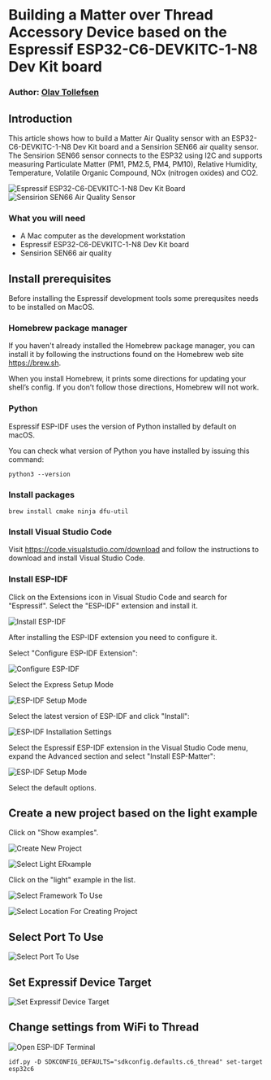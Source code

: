 # Building a Matter over Thread Accessory Device based on the Espressif ESP32-C6-DEVKITC-1-N8 Dev Kit board
### Author: [Olav Tollefsen](https://www.linkedin.com/in/olavtollefsen/)

## Introduction

This article shows how to build a Matter Air Quality sensor with an ESP32-C6-DEVKITC-1-N8 Dev Kit board and a Sensirion SEN66 air quality sensor. The Sensirion SEN66 sensor connects to the ESP32 using I2C and supports measuring Particulate Matter (PM1, PM2.5, PM4, PM10), Relative Humidity, Temperature, Volatile Organic Compound, NOx (nitrogen oxides) and CO2.

![Espressif ESP32-C6-DEVKITC-1-N8 Dev Kit Board](./images/esp32-c6-devkitc-1-isometric_v1.2.png)
![Sensirion SEN66 Air Quality Sensor](./images/sensirion-sen66.png)

### What you will need

- A Mac computer as the development workstation
- Espressif ESP32-C6-DEVKITC-1-N8 Dev Kit board
- Sensirion SEN66 air quality 

## Install prerequisites

Before installing the Espressif development tools some prerequsites needs to be installed on MacOS.

### Homebrew package manager

If you haven't already installed the Homebrew package manager, you can install it by following the instructions found on the Homebrew web site https://brew.sh.

When you install Homebrew, it prints some directions for updating your shell’s config. If you don’t follow those directions, Homebrew will not work.

### Python

Espressif ESP-IDF uses the version of Python installed by default on macOS.

You can check what version of Python you have installed by issuing this command:

```
python3 --version
```

### Install packages

```
brew install cmake ninja dfu-util
```

### Install Visual Studio Code

Visit https://code.visualstudio.com/download and follow the instructions to download and install Visual Studio Code.

### Install ESP-IDF

Click on the Extensions icon in Visual Studio Code and search for "Espressif". Select the "ESP-IDF" extension and install it.

![Install ESP-IDF](./images/install-esp-idf-extension.png)

After installing the ESP-IDF extension you need to configure it.

Select "Configure ESP-IDF Extension":

![Configure ESP-IDF](./images/configure-esp-idf-extension.png)

Select the Express Setup Mode

![ESP-IDF Setup Mode](./images/esp-idf-setup-mode.png)

Select the latest version of ESP-IDF and click "Install":

![ESP-IDF Installation Settings](./images/esp-idf-installation-settings.png)

Select the Espressif ESP-IDF extension in the Visual Studio Code menu, expand the Advanced section and select "Install ESP-Matter":

![ESP-IDF Setup Mode](./images/install-esp-matter.png)

Select the default options.

## Create a new project based on the light example

Click on "Show examples".

![Create New Project](./images/create-new-project.png)

![Select Light ERxample](./images/select-light-example.png)

Click on the "light" example in the list.

![Select Framework To Use](./images/select-framework-to-use.png)

![Select Location For Creating Project](./images/set-location-for-creating-project.png)

## Select Port To Use

![Select Port To Use](./images/select-port-to-use.png)

## Set Expressif Device Target

![Set Expressif Device Target](./images/set-expressif-device-target.png)

## Change settings from WiFi to Thread

![Open ESP-IDF Terminal](./images/open-esp-idf-terminal.png)

```
idf.py -D SDKCONFIG_DEFAULTS="sdkconfig.defaults.c6_thread" set-target esp32c6
```
